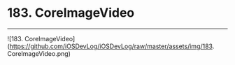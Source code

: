 # 183. CoreImageVideo
---

![183. CoreImageVideo](https://github.com/iOSDevLog/iOSDevLog/raw/master/assets/img/183. CoreImageVideo.png)
